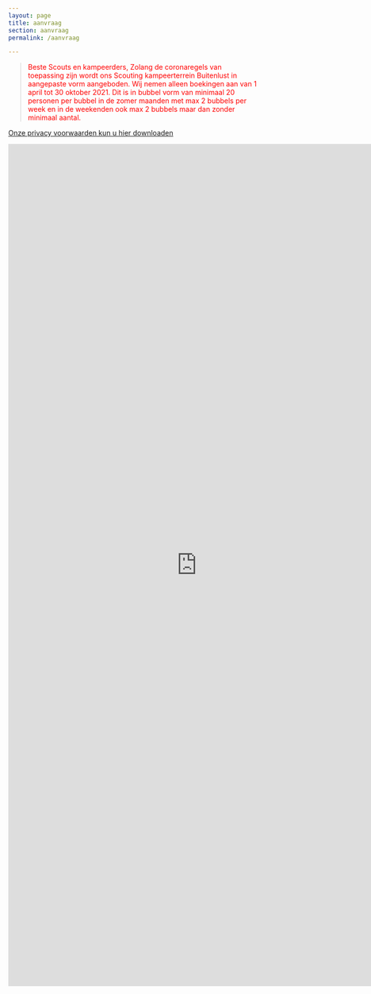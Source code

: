 ```yaml
---
layout: page
title: aanvraag
section: aanvraag
permalink: /aanvraag

---
```


>Beste Scouts en kampeerders,
>Zolang de coronaregels van toepassing zijn wordt ons Scouting kampeerterrein Buitenlust in
>aangepaste vorm aangeboden. Wij nemen alleen boekingen aan van 1 april tot 30 oktober 2021. Dit is in bubbel vorm van minimaal 20 personen per bubbel in de zomer maanden met max 2 bubbels per week en in de weekenden ook max 2 bubbels maar dan zonder minimaal aantal.

<style>
blockquote { color:red;}
</style>

[Onze privacy voorwaarden kun u hier downloaden](../assets/Privacybeleid.pdf)

<iframe src="https://docs.google.com/forms/d/1TOLVVNQJks3JWlBnBfNFbXW6OrRFU7tp5wRp1ggo7Fc/viewform?embedded=true#start=embed" width="760" height="1700" frameborder="0" marginheight="0" marginwidth="0">Bezig met laden...</iframe>
